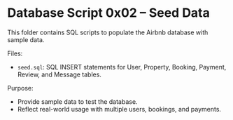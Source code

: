 # Database Script 0x02 – Seed Data

This folder contains SQL scripts to populate the Airbnb database with sample data.

Files:
- `seed.sql`: SQL INSERT statements for User, Property, Booking, Payment, Review, and Message tables.

Purpose:
- Provide sample data to test the database.
- Reflect real-world usage with multiple users, bookings, and payments.
